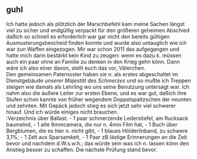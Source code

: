 ## guhl
Ich hatte jedoch als plötzlich der Marschbefehl kam meine Sachen längst viel zu sicher und endgültig verpackt für den größeren geheimen Abschied daßich so schnell es erforderlich war gar nicht den bereits gültigen Ausmusterungsbescheid finden konnte und wurde also untauglich wie ich war zun Waffen eingezogen. Mir war schon 2011 das aufgegangen und hatte mich darin bestärkt kein Kind zu zeugen: wenn es dazu k. müssen auch ein paar ohne an Familie zu denken in den Krieg gehn könn. Dann wäre ich also einer davon, stellt euch das vor, Väterchen.   
 Den gemeinsamen Paternoster haben sie n. als erstes abgeschaltet im Dienstgebäude *unserer Majestät des Schmerzes* und so mußte ich Treppen steigen wie damals als Lehrling wo uns seine Benutzung untersagt war. Ich nahm also die äußere Leiter zur ersten Ebene, und es war gut, daßich ihre Stufen schon kannte von früher wegendem Doppelspaltzschen der neunten und zehnten. Mit Gepäck jedoch stieg es sich jetzt sehr viel schwerer hinauf. Und ich würde einiges nicht brauchen.   
:Verzeichnis über Ballast: - 1 paar schmerzende Lederstiefel, am Rucksack baumelnd, - 1 alte 8mmcamera, die nur n. 4min Film hat, - 1 Buch über Bergblumen, die es hier n. nicht gibt, - 1 blaues Hölderlinband, zu schwere 3,1%; - 1 Zelt aus Sparsamkeit, - 1 Paar zB lästige Erinnerungen an die Zeit bevor und nachdem d.W.s.w.h.; das würde sein was ich n. lassen könn den Anstieg besser zu schaffen. Die nächste Prüfung stand bevor.   
